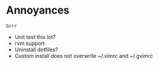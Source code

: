 # Annoyances

`Grrr`

- Unit test this lot?
- rvm support
- Uninstall dotfiles?
- Custom install does not overwrite ~/.vimrc and ~/.gvimrc
